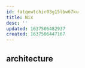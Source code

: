 ```yaml
---
id: fatqewtchir03g15lbw67ku
title: Nix
desc: ''
updated: 1637506482937
created: 1637506447167
---
```


## architecture

